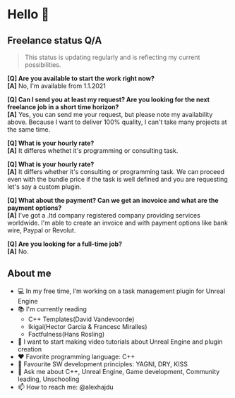 # Hello 🖖

## Freelance status Q/A

> This status is updating regularly and is reflecting my current possibilities.

__[Q] Are you available to start the work right now?__<br>
__[A]__ No, I'm available from 1.1.2021

__[Q] Can I send you at least my request? Are you looking for the next freelance job in a short time horizon?__<br>
__[A]__ Yes, you can send me your request, but please note my availability above. Because I want to deliver 100% quality, I can't take many projects at the same time. 
 
__[Q] What is your hourly rate?__<br>
__[A]__ It differes whethet it's programming or consulting task. 

__[Q] What is your hourly rate?__<br>
__[A]__ It differs whether it's consulting or programming task. We can proceed even with the bundle price if the task is well defined and you are requesting let's say a custom plugin.

__[Q] What about the payment? Can we get an inovoice and what are the payment options?__<br>
__[A]__ I've got a .ltd company registered company providing services worldwide. I'm able to create an invoice and with payment options like bank wire, Paypal or Revolut.

__[Q] Are you looking for a full-time job?__<br>
__[A]__ No.

## About me

- 💻 In my free time, I’m working on a task management plugin for Unreal Engine
- 📚 I'm currently reading 
  - C++ Templates(David Vandevoorde)
  - Ikigai(Hector Garcia & Francesc Miralles)
  - Factfulness(Hans Rosling)
- 🎤 I want to start making video tutorials about Unreal Engine and plugin creation
- ❤️ Favorite programming language: C++
- 📜 Favourite SW development principles: YAGNI, DRY, KISS
- 💬 Ask me about C++, Unreal Engine, Game development, Community leading, Unschooling
- 📫 How to reach me: @alexhajdu
